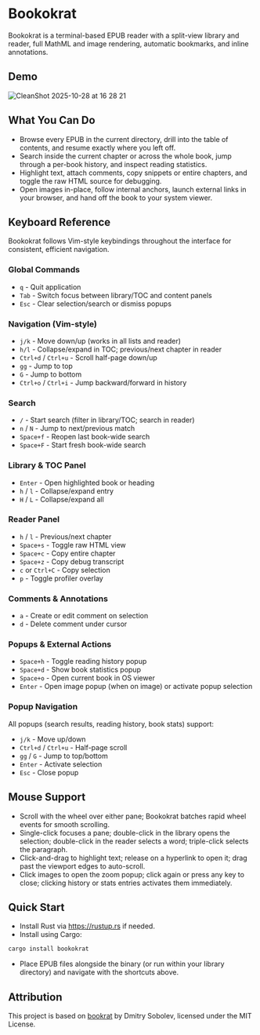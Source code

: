 # Bookokrat

Bookokrat is a terminal-based EPUB reader with a split-view library and reader, full MathML and image rendering, automatic bookmarks, and inline annotations.

## Demo

![CleanShot 2025-10-28 at 16 28 21](https://github.com/user-attachments/assets/a45d2e6a-4d2b-4f70-a77f-ed2f7cabc8d8)


## What You Can Do
- Browse every EPUB in the current directory, drill into the table of contents, and resume exactly where you left off.
- Search inside the current chapter or across the whole book, jump through a per-book history, and inspect reading statistics.
- Highlight text, attach comments, copy snippets or entire chapters, and toggle the raw HTML source for debugging.
- Open images in-place, follow internal anchors, launch external links in your browser, and hand off the book to your system viewer.

## Keyboard Reference

Bookokrat follows Vim-style keybindings throughout the interface for consistent, efficient navigation.

### Global Commands
- `q` - Quit application
- `Tab` - Switch focus between library/TOC and content panels
- `Esc` - Clear selection/search or dismiss popups

### Navigation (Vim-style)
- `j/k` - Move down/up (works in all lists and reader)
- `h/l` - Collapse/expand in TOC; previous/next chapter in reader
- `Ctrl+d` / `Ctrl+u` - Scroll half-page down/up
- `gg` - Jump to top
- `G` - Jump to bottom
- `Ctrl+o` / `Ctrl+i` - Jump backward/forward in history

### Search
- `/` - Start search (filter in library/TOC; search in reader)
- `n` / `N` - Jump to next/previous match
- `Space+f` - Reopen last book-wide search
- `Space+F` - Start fresh book-wide search

### Library & TOC Panel
- `Enter` - Open highlighted book or heading
- `h` / `l` - Collapse/expand entry
- `H` / `L` - Collapse/expand all

### Reader Panel
- `h` / `l` - Previous/next chapter
- `Space+s` - Toggle raw HTML view
- `Space+c` - Copy entire chapter
- `Space+z` - Copy debug transcript
- `c` or `Ctrl+C` - Copy selection
- `p` - Toggle profiler overlay

### Comments & Annotations
- `a` - Create or edit comment on selection
- `d` - Delete comment under cursor

### Popups & External Actions
- `Space+h` - Toggle reading history popup
- `Space+d` - Show book statistics popup
- `Space+o` - Open current book in OS viewer
- `Enter` - Open image popup (when on image) or activate popup selection

### Popup Navigation
All popups (search results, reading history, book stats) support:
- `j/k` - Move up/down
- `Ctrl+d` / `Ctrl+u` - Half-page scroll
- `gg` / `G` - Jump to top/bottom
- `Enter` - Activate selection
- `Esc` - Close popup

## Mouse Support
- Scroll with the wheel over either pane; Bookokrat batches rapid wheel events for smooth scrolling.
- Single-click focuses a pane; double-click in the library opens the selection; double-click in the reader selects a word; triple-click selects the paragraph.
- Click-and-drag to highlight text; release on a hyperlink to open it; drag past the viewport edges to auto-scroll.
- Click images to open the zoom popup; click again or press any key to close; clicking history or stats entries activates them immediately.

## Quick Start
- Install Rust via https://rustup.rs if needed.
- Install using Cargo:

```bash
cargo install bookokrat
```

- Place EPUB files alongside the binary (or run within your library directory) and navigate with the shortcuts above.

## Attribution

This project is based on [bookrat](https://github.com/dmitrysobolev/bookrat) by Dmitry Sobolev, licensed under the MIT License.
